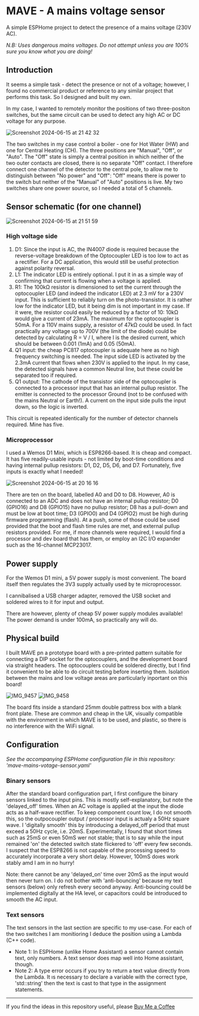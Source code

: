 # MAVE - A mains voltage sensor

A simple ESPHome project to detect the presence of a mains voltage (230V AC).

_N.B: Uses dangerous mains voltages. Do not attempt unless you are 100% sure you know what you are doing!_

## Introduction

It seems a simple task - detect the presence or not of a voltage; however, I found no commercial product or reference to any similar project that performs this task. So I designed and built my own.  

In my case, I wanted to remotely monitor the positions of two three-positon switches, but the same circuit can be used to detect any high AC or DC voltage for any purpose. 

![Screenshot 2024-06-15 at 21 42 32](https://github.com/AndySymons/MAVE-mains-voltage-sensor/assets/14819812/7ed8cc02-b0df-4e5a-9ad5-7902c29e2730)

The two switches in my case control a boiler - one for Hot Water (HW) and one for Central Heating (CH). The three positions are "Manual", "Off", or "Auto". The "Off" state is simply a central position in which neither of the two outer contacts are closed, there is no separate "Off" contact. 
I therefore connect one channel of the detector to the central pole, to allow me to distinguish between "No power" and "Off": "Off" means there is power to the switch but neither of the "Manual" of "Auto" positions is live. My two switches share one power source, so I needed a total of 5 channels.  

## Sensor schematic (for one channel) 

![Screenshot 2024-06-15 at 21 51 59](https://github.com/AndySymons/MAVE-mains-voltage-sensor/assets/14819812/d139a33b-471d-42bf-a48e-b6197c63bcca)



### High voltage side 
  
1. D1: Since the input is AC, the IN4007 diode is required because the reverse-voltage breakdown of the Optocoupler LED is too low to act as a rectifier. For a DC application, this would still be useful protection against polarity reversal. 
2. L1: The indicator LED is entirely optional. I put it in as a simple way of confirming that current is flowing when a voltage is applied.
3. R1: The 100kΩ resistor is dimensioned to set the current through the optocoupler LED (and indeed the indicator LED) at 2.3 mV for a 230V input. This is sufficient to reliably turn on the photo-transistor. It is rather low for the indicator LED, but it being dim is not important in my case. If it were, the resistor could easily be reduced by a factor of 10: 10kΩ would give a current of 23mA. The maximum for the optocoupler is 50mA. For a 110V mains supply, a resistor of 47kΩ could be used. In fact practically any voltage up to 700V (the limit of the diode) could be detected by calculating R = V / I, where I is the desired current, which should be between 0.001 (1mA) and 0.05 (50mA). 
4. Q1 input: the cheap PC817 optocoupler is adequate here as no high frequency switching is needed. The input side LED is activated by the 2.3mA current that flows when 230V is applied to the input. In my case, the detected signals have a common Neutral line, but these could be separated too if required. 
5. Q1 output: The cathode of the transistor side of the optocoupler is connected to a processor input that has an internal pullup resistor. The emitter is connected to the processor Ground (not to be confused with the mains Neutral or Earth!). A current on the input side pulls the input down, so the logic is inverted.

This circuit is repeated identically for the number of detector channels required. Mine has five. 

### Microprocessor

I used a Wemos D1 Mini, which is ESP8266-based. It is cheap and compact. It has five readily-usable inputs - not limited by boot-time conditions and having internal pullup resistors: D1, D2, D5, D6, and D7. Fortunately, five inputs is exactly what I needed! 

![Screenshot 2024-06-15 at 20 16 16](https://github.com/AndySymons/MAVE-mains-voltage-sensor/assets/14819812/9790055a-00ab-4d60-b160-613c516c233e)


There are ten on the board, labelled A0 and D0 to D8. However, A0 is connected to an ADC and does not have an internal pullup resistor; D0 (GPIO16) and D8 (GPIO15) have no pullup resistor; D8 has a pull-down and must be low at boot time; D3 (GPIO0) and D4 (GPIO2) must be high during firmware programming (flash). At a push, some of those could be used provided that the boot and flash time rules are met, and external pullup resistors provided. For me, if more channels were required, I would find a processor and dev board that has them, or employ an I2C I/O expander such as the 16-channel MCP23017.

## Power supply 
For the Wemos D1 mini, a 5V power supply is most convenient. The board itself then regulates the 3V3 supply actually used by te microprocessor. 

I cannibalised a USB charger adapter, removed the USB socket and soldered wires to it for input and output. 

There are however, plenty of cheap 5V power supply modules available! The power demand is under 100mA, so practically any will do.

## Physical build

I built MAVE pn a prototype board with a pre-printed pattern suitable for connecting a DIP socket for the optocouplers, and the development board via straight headers. The optocouplers could be soldered directly, but I find it convenient to be able to do circuit testing before inserting them. Isolation between the mains and low voltage areas are particularly inportant on this board! 

![IMG_9457](https://github.com/AndySymons/MAVE-mains-voltage-sensor/assets/14819812/41f18da2-640d-424d-b74e-435888f453d8)  ![IMG_9458](https://github.com/AndySymons/MAVE-mains-voltage-sensor/assets/14819812/c965ffdd-be82-46c3-95cb-7871a6d02e5d)


The board fits inside a standard 25mm double pattress box with a blank front plate. These are common and cheap in the UK, visually compatible with the environment in which MAVE is to be used, and plastic, so there is no interference with the WiFi signal.     

## Configuration 
_See the accompanying ESPHome configuration file in this repository: 'mave-mains-votage-sensor.yaml'_

### Binary sensors 

After the standard board configuration part, I first configure the binary sensors linked to the input pins. This is mostly self-explanatory, but note the 'delayed_off' times. When an AC voltage is applied at the input the diode acts as a half-wave rectifier. To keep component count low, I do not smooth this, so the outpocoupler output / processor input is actualy a 50Hz square wave. I 'digitally smooth' this by introducing a delayed_off period that must exceed a 50Hz cycle, i.e. 20mS. Experimentally, I found that short times such as 25mS or even 50mS wer not stable; that is to say while the input remained 'on' the detected switch state flickered to 'off' every few seconds. I suspect that the ESP8266 is not capable of the processing speed to accurately incorporate a very short delay. However, 100mS doıes work stably amd I am in no hurry!

Note: there cannot be any 'delayed_on' time over 20mS as the input would then never turn on. I do not bother with 'anti-bouncing' because my text sensors (below) only refresh every second anyway. Anti-bouncing could be implemented digitally at the HA level, or capacitors could be introduced to smooth the AC input. 

### Text sensors 

The text sensors in the last section are specific to my use-case. For each of the two switches I am monitioring I deduce the position using a Lambda (C++ code).
- Note 1: In ESPHome (unlike Home Assistant) a sensor cannot contain text, only numbers. A text sensor does map well into Home assistant, though.  
- Note 2: A type error occurs if you try to return a text value directly from the Lambda. It ıs necessary to declare a variable with the correct type, 'std::string' then the text is cast to that type in the assignment statements.    






---
If you find the ideas in this repository useful, please [Buy Me a Coffee](https://buymeacoffee.com/andysymons)

